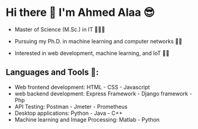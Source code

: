 #  Hi there 👋 I'm Ahmed Alaa 😎

- Master of Science (M.Sc.) in IT 👨‍💻🤓

- Pursuing my Ph.D. in machine learning and computer networks 👨‍🎓
  
- Interested in web development, machine learning, and IoT 🧑‍💻

## Languages and Tools 💟:

- Web frontend development: HTML - CSS - Javascript
- web backend development: Express Framework - Django framework - Php
- API Testing: Postman - Jmeter - Prometheus
- Desktop applications: Python - Java - C++
- Machine learning and Image Processing: Matlab - Python


<!--
**a7med3laa/a7med3laa** is a ✨ _special_ ✨ repository because its `README.md` (this file) appears on your GitHub profile.

Here are some ideas to get you started:

- 🔭 I’m currently working on ...
- 🌱 I’m currently learning ...
- 👯 I’m looking to collaborate on ...
- 🤔 I’m looking for help with ...
- 💬 Ask me about ...
- 📫 How to reach me: ...
- 😄 Pronouns: ...
- ⚡ Fun fact: ...
-->
